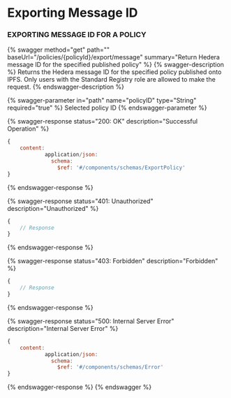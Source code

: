 # Exporting Message ID

### EXPORTING MESSAGE ID FOR A POLICY

{% swagger method="get" path="" baseUrl="/policies/{policyId}/export/message" summary="Return Hedera message ID for the specified published policy" %}
{% swagger-description %}
Returns the Hedera message ID for the specified policy published onto IPFS. Only users with the Standard Registry role are allowed to make the request.
{% endswagger-description %}

{% swagger-parameter in="path" name="policyID" type="String" required="true" %}
Selected policy ID
{% endswagger-parameter %}

{% swagger-response status="200: OK" description="Successful Operation" %}
```javascript
{
    content:
            application/json:
              schema:
                $ref: '#/components/schemas/ExportPolicy'
}
```
{% endswagger-response %}

{% swagger-response status="401: Unauthorized" description="Unauthorized" %}
```javascript
{
    // Response
}
```
{% endswagger-response %}

{% swagger-response status="403: Forbidden" description="Forbidden" %}
```javascript
{
    // Response
}
```
{% endswagger-response %}

{% swagger-response status="500: Internal Server Error" description="Internal Server Error" %}
```javascript
{
    content:
            application/json:
              schema:
                $ref: '#/components/schemas/Error'
}
```
{% endswagger-response %}
{% endswagger %}
